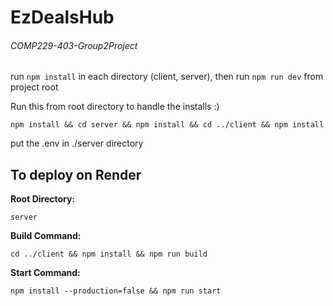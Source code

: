 # EzDealsHub
###### COMP229-403-Group2Project


run `npm install` in each directory (client, server), then run `npm run dev` from project root

Run this from root directory to handle the installs :)

    npm install && cd server && npm install && cd ../client && npm install

put the .env in ./server directory

## To deploy on Render

**Root Directory:**

    server
    
**Build Command:**

    cd ../client && npm install && npm run build

**Start Command:**

    npm install --production=false && npm run start
